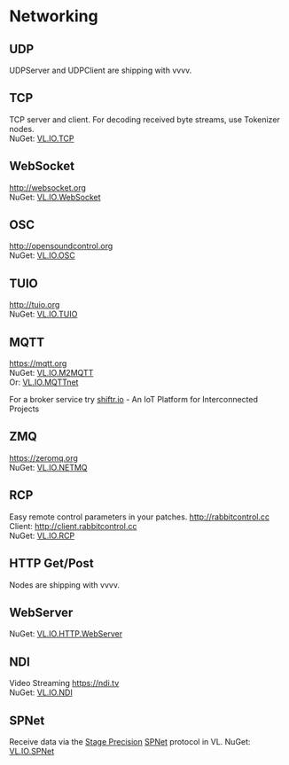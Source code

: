 # Networking

## UDP
UDPServer and UDPClient are shipping with vvvv.

## TCP
TCP server and client. For decoding received byte streams, use Tokenizer nodes.  
NuGet: [VL.IO.TCP](https://www.nuget.org/packages/VL.IO.TCP)  

## WebSocket
http://websocket.org  
NuGet: [VL.IO.WebSocket](https://www.nuget.org/packages/VL.IO.WebSocket)  

## OSC
http://opensoundcontrol.org  
NuGet: [VL.IO.OSC](https://www.nuget.org/packages/VL.IO.OSC)  

## TUIO
http://tuio.org  
NuGet: [VL.IO.TUIO](https://www.nuget.org/packages/VL.IO.TUIO)  

## MQTT
https://mqtt.org  
NuGet: [VL.IO.M2MQTT](https://www.nuget.org/packages/VL.IO.M2MQTT)  
Or: [VL.IO.MQTTnet](https://www.nuget.org/packages/VL.IO.MQTTnet) 

For a broker service try [shiftr.io](https://www.shiftr.io/) - An IoT Platform for Interconnected Projects

## ZMQ 
https://zeromq.org  
NuGet: [VL.IO.NETMQ](https://www.nuget.org/packages/VL.IO.NETMQ)  

## RCP  
Easy remote control parameters in your patches. http://rabbitcontrol.cc  
Client: http://client.rabbitcontrol.cc  
NuGet: [VL.IO.RCP](https://www.nuget.org/packages/VL.IO.RCP)  

## HTTP Get/Post
Nodes are shipping with vvvv.  

## WebServer
NuGet: [VL.IO.HTTP.WebServer](https://www.nuget.org/packages/VL.IO.HTTP.WebServer)  

## NDI
Video Streaming https://ndi.tv  
NuGet: [VL.IO.NDI](https://www.nuget.org/packages/VL.IO.NDI)  

## SPNet
Receive data via the [Stage Precision](http://www.stageprecision.com/) [SPNet](https://git.stageprecision.com/stage-precision-public/spnet) protocol in VL.
NuGet: [VL.IO.SPNet](https://www.nuget.org/packages/VL.IO.SPNet)